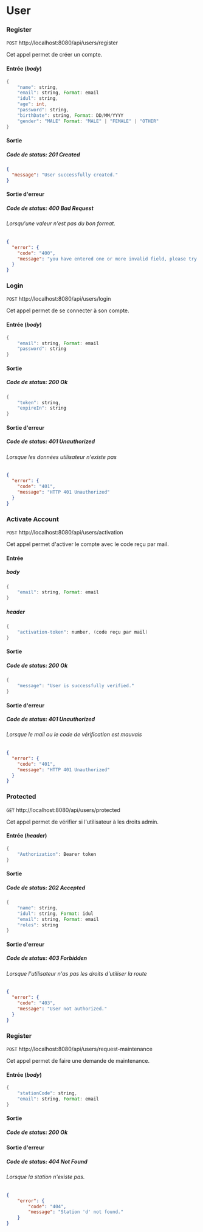 # User

### Register

`POST` http://localhost:8080/api/users/register

Cet appel permet de créer un compte.

#### Entrée (_body_)

```java
{
    "name": string,
    "email": string, Format: email
    "idul": string,
    "age": int,
    "password": string,
    "birthDate": string, Format: DD/MM/YYYY
    "gender": "MALE" Format: "MALE" | "FEMALE" | "OTHER"
}
```

#### Sortie

##### Code de status: 201 Created

```json
{
  "message": "User successfully created."
}
```

#### Sortie d'erreur

##### Code de status: 400 Bad Request

###### Lorsqu'une valeur n'est pas du bon format.

```json
{
  "error": {
    "code": "400",
    "message": "you have entered one or more invalid field, please try again!"
  }
}

```

### Login

`POST` http://localhost:8080/api/users/login

Cet appel permet de se connecter à son compte.

#### Entrée (_body_)

```java
{
	"email": string, Format: email
	"password": string
}
```

#### Sortie

##### Code de status: 200 Ok

```java
{
	"token": string,
	"expireIn": string
}
```

#### Sortie d'erreur

##### Code de status: 401 Unauthorized

###### Lorsque les données utilisateur n'existe pas

```json
{
  "error": {
    "code": "401",
    "message": "HTTP 401 Unauthorized"
  }
}

```

### Activate Account

`POST` http://localhost:8080/api/users/activation

Cet appel permet d'activer le compte avec le code reçu par mail.

#### Entrée

##### _body_

```java
{
	"email": string, Format: email
}
```

##### _header_

```java
{
	"activation-token": number, (code reçu par mail)
}
```

#### Sortie

##### Code de status: 200 Ok

```java
{
    "message": "User is successfully verified."
}
```

#### Sortie d'erreur

##### Code de status: 401 Unauthorized

###### Lorsque le mail ou le code de vérification est mauvais

```json
{
  "error": {
    "code": "401",
    "message": "HTTP 401 Unauthorized"
  }
}
```


### Protected

`GET` http://localhost:8080/api/users/protected

Cet appel permet de vérifier si l'utilisateur à les droits admin.

#### Entrée (_header_)

```java
{
	"Authorization": Bearer token
}
```

#### Sortie

##### Code de status: 202 Accepted

```java
{
    "name": string,
    "idul": string, Format: idul
    "email": string, Format: email
    "roles": string
}
```

#### Sortie d'erreur

##### Code de status: 403 Forbidden

###### Lorsque l'utilisateur n'as pas les droits d'utiliser la route

```json
{
  "error": {
    "code": "403",
    "message": "User not authorized."
  }
}
```

### Register

`POST` http://localhost:8080/api/users/request-maintenance

Cet appel permet de faire une demande de maintenance.

#### Entrée (_body_)

```java
{
    "stationCode": string,
    "email": string, Format: email
}
```

#### Sortie

##### Code de status: 200 Ok

#### Sortie d'erreur

##### Code de status: 404 Not Found

###### Lorsque la station n'existe pas.

```json
{
    "error": {
        "code": "404",
        "message": "Station 'd' not found."
    }
}
```